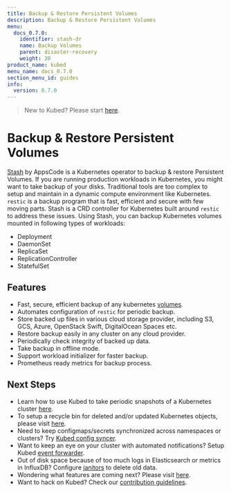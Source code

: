 ```yaml
---
title: Backup & Restore Persistent Volumes
description: Backup & Restore Persistent Volumes
menu:
  docs_0.7.0:
    identifier: stash-dr
    name: Backup Volumes
    parent: disaster-recovery
    weight: 20
product_name: kubed
menu_name: docs_0.7.0
section_menu_id: guides
info:
  version: 0.7.0
---
```


> New to Kubed? Please start [here](/docs/0.7.0/concepts/README).

# Backup & Restore Persistent Volumes

[Stash](https://appscode.com/products/stash) by AppsCode is a Kubernetes operator to backup & restore Persistent Volumes. If you are running production workloads in Kubernetes, you might want to take backup of your disks. Traditional tools are too complex to setup and maintain in a dynamic compute environment like Kubernetes. `restic` is a backup program that is fast, efficient and secure with few moving parts. Stash is a CRD controller for Kubernetes built around `restic` to address these issues. Using Stash, you can backup Kubernetes volumes mounted in following types of workloads:

- Deployment
- DaemonSet
- ReplicaSet
- ReplicationController
- StatefulSet

## Features
 - Fast, secure, efficient backup of any kubernetes [volumes](https://kubernetes.io/docs/concepts/storage/volumes/).
 - Automates configuration of `restic` for periodic backup.
 - Store backed up files in various cloud storage provider, including S3, GCS, Azure, OpenStack Swift, DigitalOcean Spaces etc.
 - Restore backup easily in any cluster on any cloud provider.
 - Periodically check integrity of backed up data.
 - Take backup in offline mode.
 - Support workload initializer for faster backup.
 - Prometheus ready metrics for backup process.

## Next Steps
 - Learn how to use Kubed to take periodic snapshots of a Kubernetes cluster [here](/docs/0.7.0/guides/disaster-recovery/cluster-snapshot).
 - To setup a recycle bin for deleted and/or updated Kubernetes objects, please visit [here](/docs/0.7.0/guides/disaster-recovery/recycle-bin).
 - Need to keep configmaps/secrets synchronized across namespaces or clusters? Try [Kubed config syncer](/docs/0.7.0/guides/config-syncer/).
 - Want to keep an eye on your cluster with automated notifications? Setup Kubed [event forwarder](/docs/0.7.0/guides/cluster-events/).
 - Out of disk space because of too much logs in Elasticsearch or metrics in InfluxDB? Configure [janitors](/docs/0.7.0/guides/janitors) to delete old data.
 - Wondering what features are coming next? Please visit [here](/docs/0.7.0/roadmap).
 - Want to hack on Kubed? Check our [contribution guidelines](/docs/0.7.0/CONTRIBUTING).
